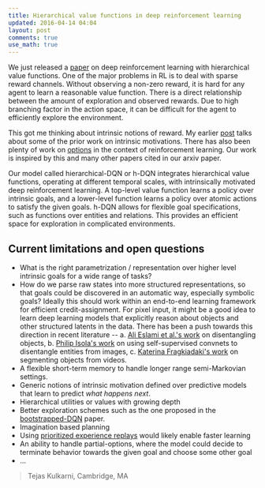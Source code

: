 ```yaml
---
title: Hierarchical value functions in deep reinforcement learning
updated: 2016-04-14 04:04
layout: post
comments: true
use_math: true
---
```


We just released a [paper](http://arxiv.org/abs/1604.06057) on deep reinforcement learning with hierarchical value functions. 
One of the major problems in RL is to deal with sparse reward channels. 
Without observing a non-zero reward, it is hard for any agent to learn a reasonable value function.
There is a direct relationship between the amount of exploration and observed rewards. 
Due to high branching factor in the action space, it can be difficult for the agent to efficiently explore the environment. 

This got me thinking about intrinsic notions of reward. 
My earlier [post](http://mrkulk.github.io/notes/open-questions-ai) talks about some of the prior work on intrinsic motivations. 
There has also been plenty of work on [options](https://papers.nips.cc/paper/5590-universal-option-models.pdf) in the context of reinforcement learning. 
Our work is inspired by this and many other papers cited in our arxiv paper. 

Our model called hierarchical-DQN or h-DQN integrates hierarchical value functions, operating at different temporal scales, with intrinsically motivated deep reinforcement learning. 
A top-level value function learns a policy over intrinsic goals, and a lower-level function learns a policy over atomic actions to satisfy the given goals. 
h-DQN allows for flexible goal specifications, such as functions over entities and relations. 
This provides an efficient space for exploration in complicated environments.

## Current limitations and open questions
- What is the right parametrization / representation over higher level intrinsic goals for a wide range of tasks?
- How do we parse raw states into more structured representations, so that goals could be discovered in an automatic way, especially symbolic goals? Ideally this should work within an end-to-end learning framework for efficient credit-assignment.  For pixel input, it might be a good idea to learn deep learning models that explicitly reason about objects and other structured latents in the data. There has been a push towards this direction in recent literature -- a. [Ali Eslami et al.'s work](http://arkitus.com/files/arxiv-attend-infer-repeat.pdf) on disentangling objects, b. [Philip Isola's work](http://arxiv.org/abs/1511.06811) on using self-supervised convnets to disentangle entities from images, c. [Katerina Fragkiadaki's work](http://www.cs.berkeley.edu/~katef/papers/CVPR2015_LearnVideoSegment.pdf) on segmenting objects from videos. 
- A flexible short-term memory to handle longer range semi-Markovian settings.
- Generic notions of intrinsic motivation defined over predictive models that learn to predict _what happens next_.
- Hierarchical utilities or values with growing depth
- Better exploration schemes such as the one proposed in the [bootstrapped-DQN](http://arxiv.org/pdf/1602.04621v1.pdf) paper. 
- Imagination based planning
- Using [prioritized experience replays](http://arxiv.org/abs/1511.05952) would likely enable faster learning
- An ability to handle partial-options, where the model could decide to terminate behavior towards the given goal and choose some other goal
- ...

> Tejas Kulkarni, Cambridge, MA

